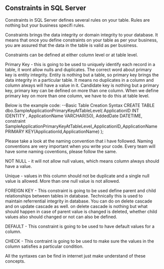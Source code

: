 ## Constraints in SQL Server

Constraints in SQL Server defines several rules on your table. Rules are nothing but your business specifi rules.

Constraints brings the data integrity or domain integrity to your database. It means that once you define constraints on your table as per your business, you are assured that the data in the table is
valid as per business.

Constraints can be defined at either column level or at table level.

Primary Key - this is going to be used to uniquely identify each record in a table, it wont allow nulls and duplicates. The correct word about primary key is entity integrity. Entity is nothing but a table, so primary key brings the data integrity in a particular table. It means no duplicates in a column and column always will have a value in it. Candidate key is nothing but a primary key, primary key can be 
defined on more than one column. When we define primary key on more than one column, we have to do this at table level.

Below is the example code:
--Basic Table Creation Syntax
CREATE TABLE dbo.SampleApplicationPrimaryKeyAtTableLevel(
ApplicationID INT IDENTITY ,
ApplicationName VARCHAR(50),
AddedDate DATETIME,
constraint SampleApplicationPrimaryKeyAtTableLevel_ApplicationID_ApplicationName PRIMARY KEY(ApplicationId,ApplicationName)
);

Please take a look at the naming convention that i have followed. Naming conventions are very important when you write your code. Every team will have some naming coventions, please follow the same.


NOT NULL - it will not allow null values, which means column always should have a value.

Unique - values in this column should not be duplicate and a single null value is allowed. More than one null value is not allowed.

FOREIGN KEY - This constraint is going to be used define parent and child relationships between tables in database. Technically this is used to maintain referrential integrity in database. You can do on delete cascade and on update cascade as well. on delete cascade is nothing but what should happen in case of parent value is changed is deleted, whether child values also should changed or not can also be defined.

DEFAULT - This constraint is going to be used to have default values for a column.

CHECK - This contraint is going to be used to make sure the values in the column satisfies a particular condition.

All the syntaxes can be find in internet just make understand of these concepts.
